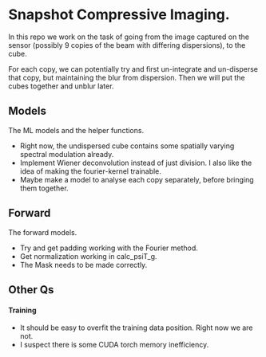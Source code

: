 # Snapshot Compressive Imaging. 

In this repo we work on the task of going from the image captured on the sensor (possibly 9 copies of the beam with differing dispersions), to the cube. 

For each copy, we can potentially try and first un-integrate and un-disperse that copy, but maintaining the blur from dispersion. Then we will put the cubes together and unblur later. 


## Models
The ML models and the helper functions.
- Right now, the undispersed cube contains some spatially varying spectral modulation already. 
- Implement Wiener deconvolution instead of just division. I also like the idea of making the fourier-kernel trainable.
- Maybe make a model to analyse each copy separately, before bringing them together. 


## Forward
The forward models.
- Try and get padding working with the Fourier method.
- Get normalization working in calc_psiT_g. 
- The Mask needs to be made correctly.


## Other Qs

#### Training
- It should be easy to overfit the training data position. Right now we are not. 
- I suspect there is some CUDA torch memory inefficiency. 